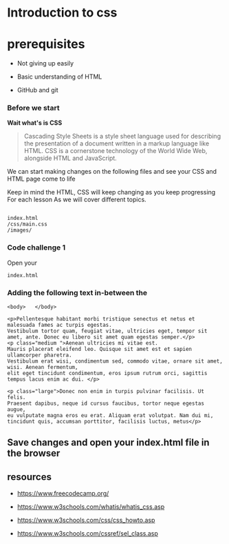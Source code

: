 # **Introduction to css**

# prerequisites

- Not giving up easily

- Basic understanding of HTML

- GitHub and git

### Before we start

**Wait what's is CSS**

> Cascading Style Sheets is a style sheet language used for describing the presentation of a document written in a markup language like HTML. CSS is a cornerstone technology of the World Wide Web, alongside HTML and JavaScript.


We can start making changes on the following files and see your CSS and HTML page come to life

Keep in mind the HTML, CSS will keep changing as you keep progressing For each lesson As we will cover different topics.

```

index.html
/css/main.css
/images/

```
### Code challenge 1

Open your 

```
index.html
```
### Adding the following text in-between the 

```
<body>   </body>

```

```
<p>Pellentesque habitant morbi tristique senectus et netus et malesuada fames ac turpis egestas. 
Vestibulum tortor quam, feugiat vitae, ultricies eget, tempor sit amet, ante. Donec eu libero sit amet quam egestas semper.</p> 
<p class="medium ">Aenean ultricies mi vitae est. 
Mauris placerat eleifend leo. Quisque sit amet est et sapien ullamcorper pharetra. 
Vestibulum erat wisi, condimentum sed, commodo vitae, ornare sit amet, wisi. Aenean fermentum, 
elit eget tincidunt condimentum, eros ipsum rutrum orci, sagittis tempus lacus enim ac dui. </p>
    
<p class="large">Donec non enim in turpis pulvinar facilisis. Ut felis.
Praesent dapibus, neque id cursus faucibus, tortor neque egestas augue, 
eu vulputate magna eros eu erat. Aliquam erat volutpat. Nam dui mi,
tincidunt quis, accumsan porttitor, facilisis luctus, metus</p>

```
## Save changes and open your index.html file in the browser


## resources

 - https://www.freecodecamp.org/

 - https://www.w3schools.com/whatis/whatis_css.asp

 - https://www.w3schools.com/css/css_howto.asp

 - https://www.w3schools.com/cssref/sel_class.asp
